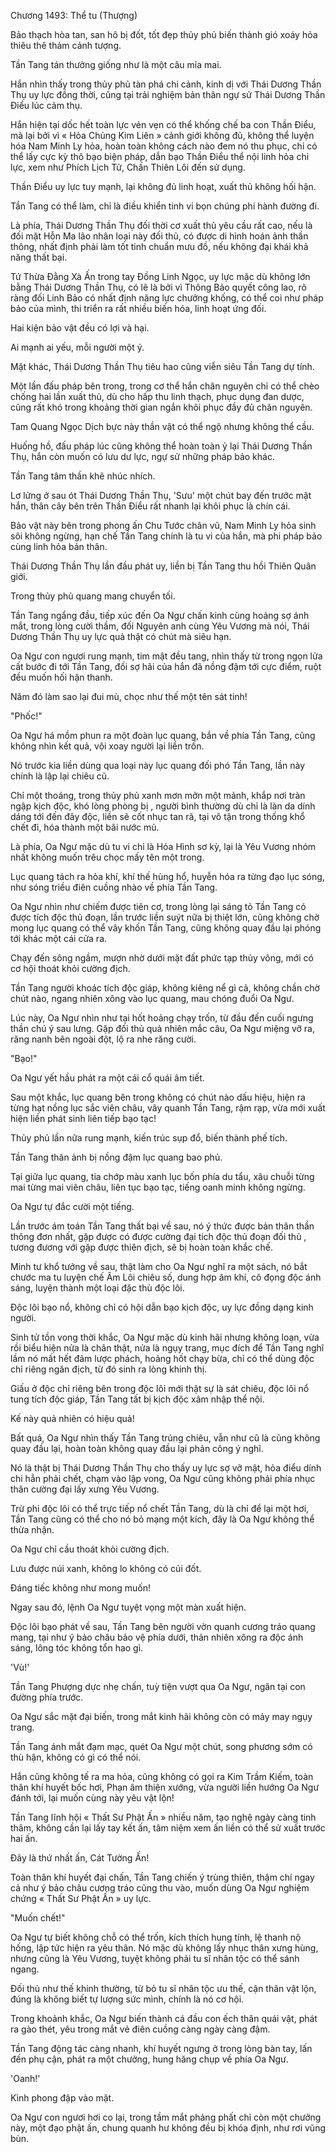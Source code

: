 




Chương 1493: Thể tu (Thượng)


Bảo thạch hòa tan, san hô bị đốt, tốt đẹp thủy phủ biến thành gió xoáy hỏa thiêu thê thảm cảnh tượng.

Tần Tang tán thưởng giống như là một câu mỉa mai.

Hắn nhìn thấy trong thủy phủ tàn phá chi cảnh, kinh dị với Thái Dương Thần Thụ uy lực đồng thời, cũng tại trải nghiệm bản thân ngự sử Thái Dương Thần Điểu lúc cảm thụ.

Hắn hiện tại dốc hết toàn lực vẻn vẹn có thể khống chế ba con Thần Điểu, mà lại bởi vì « Hỏa Chủng Kim Liên » cảnh giới không đủ, không thể luyện hóa Nam Minh Ly hỏa, hoàn toàn không cách nào đem nó thu phục, chỉ có thể lấy cực kỳ thô bạo biện pháp, dẫn bạo Thần Điểu thể nội linh hỏa chi lực, xem như Phích Lịch Tử, Chấn Thiên Lôi đến sử dụng.

Thần Điểu uy lực tuy mạnh, lại không đủ linh hoạt, xuất thủ không hối hận.

Tần Tang có thể làm, chỉ là điều khiển tinh vi bọn chúng phi hành đường đi.

Là phía, Thái Dương Thần Thụ đối thời cơ xuất thủ yêu cầu rất cao, nếu là đối mặt Hỗn Ma lão nhân loại này đối thủ, có được di hình hoán ảnh thần thông, nhất định phải làm tốt tinh chuẩn mưu đồ, nếu không đại khái khả năng thất bại.

Tứ Thừa Đằng Xà Ấn trong tay Đồng Linh Ngọc, uy lực mặc dù không lớn bằng Thái Dương Thần Thụ, có lẽ là bởi vì Thông Bảo quyết công lao, rõ ràng đối Linh Bảo có nhất định năng lực chưởng khống, có thể coi như pháp bảo của mình, thi triển ra rất nhiều biến hóa, linh hoạt ứng đối.

Hai kiện bảo vật đều có lợi và hại.

Ai mạnh ai yếu, mỗi người một ý.

Mặt khác, Thái Dương Thần Thụ tiêu hao cũng viễn siêu Tần Tang dự tính.

Một lần đấu pháp bên trong, trong cơ thể hắn chân nguyên chỉ có thể chèo chống hai lần xuất thủ, dù cho hấp thu linh thạch, phục dụng đan dược, cũng rất khó trong khoảng thời gian ngắn khôi phục đầy đủ chân nguyên.

Tam Quang Ngọc Dịch bực này thần vật có thể ngộ nhưng không thể cầu.

Huống hồ, đấu pháp lúc cũng không thể hoàn toàn ỷ lại Thái Dương Thần Thụ, hắn còn muốn có lưu dư lực, ngự sử những pháp bảo khác.

Tần Tang tâm thần khẽ nhúc nhích.

Lơ lửng ở sau ót Thái Dương Thần Thụ, 'Sưu' một chút bay đến trước mặt hắn, thân cây bên trên Thần Điểu rất nhanh lại khôi phục là chín cái.

Bảo vật này bên trong phong ấn Chu Tước chân vũ, Nam Minh Ly hỏa sinh sôi không ngừng, hạn chế Tần Tang chính là tu vi của hắn, mà phi pháp bảo cùng linh hỏa bản thân.

Thái Dương Thần Thụ lần đầu phát uy, liền bị Tần Tang thu hồi Thiên Quân giới.

Trong thủy phủ quang mang chuyển tối.

Tần Tang ngẩng đầu, tiếp xúc đến Oa Ngư chấn kinh cùng hoảng sợ ánh mắt, trong lòng cười thầm, đối Nguyên anh cùng Yêu Vương mà nói, Thái Dương Thần Thụ uy lực quả thật có chút mà siêu hạn.

Oa Ngư con ngươi rung mạnh, tim mật đều tang, nhìn thấy từ trong ngọn lửa cất bước đi tới Tần Tang, đối sợ hãi của hắn đã nồng đậm tới cực điểm, ruột đều muốn hối hận thanh.

Năm đó làm sao lại đui mù, chọc như thế một tên sát tinh!

"Phốc!"

Oa Ngư há mồm phun ra một đoàn lục quang, bắn về phía Tần Tang, cũng không nhìn kết quả, vội xoay người lại liền trốn.

Nó trước kia liền dùng qua loại này lục quang đối phó Tần Tang, lần này chính là lập lại chiêu cũ.

Chỉ một thoáng, trong thủy phủ xanh mơn mởn một mảnh, khắp nơi tràn ngập kịch độc, khó lòng phòng bị , người bình thường dù chỉ là làn da dính dáng tới đến đây độc, liền sẽ cốt nhục tan rã, tại vô tận trong thống khổ chết đi, hóa thành một bãi nước mủ.

Là phía, Oa Ngư mặc dù tu vi chỉ là Hóa Hình sơ kỳ, lại là Yêu Vương nhóm nhất không muốn trêu chọc mấy tên một trong.

Lục quang tách ra hỏa khí, khí thế hùng hổ, huyễn hóa ra từng đạo lục sóng, như sóng triều điên cuồng nhào về phía Tần Tang.

Oa Ngư nhìn như chiếm được tiên cơ, trong lòng lại sáng tỏ Tần Tang có được tích độc thủ đoạn, lần trước liền suýt nữa bị thiệt lớn, cũng không chờ mong lục quang có thể vây khốn Tần Tang, cũng không quay đầu lại phóng tới khác một cái cửa ra.

Chạy đến sông ngầm, mượn nhờ dưới mặt đất phức tạp thủy võng, mới có cơ hội thoát khỏi cường địch.

Tần Tang người khoác tích độc giáp, không kiêng nể gì cả, không chần chờ chút nào, ngang nhiên xông vào lục quang, mau chóng đuổi Oa Ngư.

Lúc này, Oa Ngư nhìn như tại hốt hoảng chạy trốn, từ đầu đến cuối ngưng thần chú ý sau lưng. Gặp đối thủ quả nhiên mắc câu, Oa Ngư miệng vỡ ra, răng nanh bên ngoài đột, lộ ra nhe răng cười.

"Bạo!"

Oa Ngư yết hầu phát ra một cái cổ quái âm tiết.

Sau một khắc, lục quang bên trong không có chút nào dấu hiệu, hiện ra từng hạt nồng lục sắc viên châu, vây quanh Tần Tang, rậm rạp, vừa mới xuất hiện liền phát sinh liên tiếp bạo tạc!

Thủy phủ lần nữa rung mạnh, kiến trúc sụp đổ, biến thành phế tích.

Tần Tang thân ảnh bị nồng đậm lục quang bao phủ.

Tại giữa lục quang, tia chớp màu xanh lục bốn phía du tẩu, xâu chuỗi từng mai từng mai viên châu, liên tục bạo tạc, tiếng oanh minh không ngừng.

Oa Ngư tự đắc cười một tiếng.

Lần trước ám toán Tần Tang thất bại về sau, nó ý thức được bản thân thần thông đơn nhất, gặp được có được cường đại tích độc thủ đoạn đối thủ , tương đương với gặp được thiên địch, sẽ bị hoàn toàn khắc chế.

Minh tư khổ tưởng về sau, thật làm cho Oa Ngư nghĩ ra một sách, nó bắt chước ma tu luyện chế Âm Lôi chiêu số, dung hợp âm khí, cô đọng độc ánh sáng, luyện thành một loại đặc thù độc lôi.

Độc lôi bạo nổ, không chỉ có hội dẫn bạo kịch độc, uy lực đồng dạng kinh người.

Sinh tử tồn vong thời khắc, Oa Ngư mặc dù kinh hãi nhưng không loạn, vừa rồi biểu hiện nửa là chân thật, nửa là ngụy trang, mục đích để Tần Tang nghĩ lầm nó mất hết đảm lược phách, hoảng hốt chạy bừa, chỉ có thể dùng độc chỉ riêng ngăn địch, từ đó sinh ra lòng khinh thị.

Giấu ở độc chỉ riêng bên trong độc lôi mới thật sự là sát chiêu, độc lôi nổ tung tích độc giáp, Tần Tang tất bị kịch độc xâm nhập thể nội.

Kế này quả nhiên có hiệu quả!

Bất quá, Oa Ngư nhìn thấy Tần Tang trúng chiêu, vẫn như cũ là cũng không quay đầu lại, hoàn toàn không quay đầu lại phản công ý nghĩ.

Nó là thật bị Thái Dương Thần Thụ cho thấy uy lực sợ vỡ mật, hỏa điểu dính chi hẳn phải chết, chạm vào lập vong, Oa Ngư cũng không phải phía nhục thân cường đại lấy xưng Yêu Vương.

Trừ phi độc lôi có thể trực tiếp nổ chết Tần Tang, dù là chỉ để lại một hơi, Tần Tang cũng có thể cho nó bỏ mạng một kích, đây là Oa Ngư không thể thừa nhận.

Oa Ngư chỉ cầu thoát khỏi cường địch.

Lưu được núi xanh, không lo không có củi đốt.

Đáng tiếc không như mong muốn!

Ngay sau đó, lệnh Oa Ngư tuyệt vọng một màn xuất hiện.

Độc lôi bạo phát về sau, Tần Tang bên người vờn quanh cương tráo quang mang, tại như ý bảo châu bảo vệ phía dưới, thản nhiên xông ra độc ánh sáng, lông tóc không tổn hao gì.

'Vù!'

Tần Tang Phượng dực nhẹ chấn, tuỳ tiện vượt qua Oa Ngư, ngăn tại con đường phía trước.

Oa Ngư sắc mặt đại biến, trong mắt kinh hãi không còn có mảy may ngụy trang.

Tần Tang ánh mắt đạm mạc, quét Oa Ngư một chút, song phương sớm có thù hận, không có gì có thể nói.

Hắn cũng không tế ra ma hỏa, cũng không có gọi ra Kim Trầm Kiếm, toàn thân khí huyết bốc hơi, Phạn âm thiện xướng, vừa người liền hướng Oa Ngư đánh tới, lại muốn cùng này yêu vật lộn!

Tần Tang lĩnh hội « Thất Sư Phật Ấn » nhiều năm, tạo nghệ ngày càng tinh thâm, không cần lại lấy tay kết ấn, tâm niệm xem ấn liền có thể sử xuất trước hai ấn.

Đây là thứ nhất ấn, Cát Tường Ấn!

Toàn thân khí huyết đại chấn, Tần Tang chiến ý trùng thiên, thậm chí ngay cả như ý bảo châu cương tráo cũng thu vào, muốn dùng Oa Ngư nghiệm chứng « Thất Sư Phật Ấn » uy lực.

"Muốn chết!"

Oa Ngư tự biết không chỗ có thể trốn, kích thích hung tính, lệ thanh nộ hống, lập tức hiện ra yêu thân. Nó mặc dù không lấy nhục thân xưng hùng, nhưng cũng là Yêu Vương, tuyệt không phải tu sĩ nhân tộc có thể sánh ngang.

Đối thủ như thế khinh thường, từ bỏ tu sĩ nhân tộc ưu thế, cận thân vật lộn, đúng là không biết tự lượng sức mình, chính là nó cơ hội.

Trong khoảnh khắc, Oa Ngư biến thành cá đầu con ếch thân quái vật, phát ra gào thét, yêu trong mắt vẻ điên cuồng càng ngày càng đậm.

Tần Tang động tác càng nhanh, khí huyết ngưng ở trong lòng bàn tay, lấn đến phụ cận, phát ra một chưởng, hung hăng chụp về phía Oa Ngư.

'Oanh!'

Kình phong đập vào mặt.

Oa Ngư con ngươi hơi co lại, trong tầm mắt phảng phất chỉ còn một chưởng này, một đạo phật ấn, chung quanh hư không đều bị khóa định, như rơi vũng bùn.




